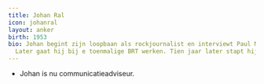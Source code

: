 ```yaml
---
title: Johan Ral
icon: johanral
layout: anker
birth: 1953
bio: Johan begint zijn loopbaan als rockjournalist en interviewt Paul Mc Cartney.
  Later gaat hij bij e toenmalige BRT werken. Tien jaar later stapt hij over het bedrijfsleven.
---
```


* Johan is nu communicatieadviseur.
